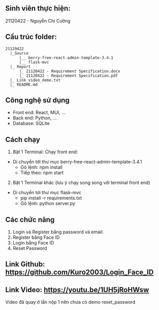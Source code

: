 ## Sinh viên thực hiện:

21120422 - Nguyễn Chí Cường

## Cấu trúc folder:

    21129422
      |_Source
          |__ berry-free-react-admin-template-3.4.1
          |__ flask-mvc
      |_ Report
          |_ 21120422 - Requirement Specification.docx
          |_ 21120422 - Requirement Specification.pdf
      |_ Link_video_demo.txt
      |_ README.md


## Công nghệ sử dụng

- Front end: React, MUI, ...
- Back end: Python, ...
- Database: SQLite

## Cách chạy

1. Bật 1 Terminal: Chạy front end:

- Di chuyển tới thư mục berry-free-react-admin-template-3.4.1
  - Gõ lệnh: npm install
  - Tiếp theo: npm start

2. Bật 1 Terminal khác (lưu ý chạy song song với terminal front end)

- Di chuyển tơi thư mục flask-mvc
  - pip install -r requirements.txt
  - Gõ lệnh: python server.py

## Các chức năng

1. Login và Register bằng password và email.
2. Register bằng Face ID
3. Login bằng Face ID
4. Reset Password

## Link Github: https://github.com/Kuro2003/Login_Face_ID

## Link Video: https://youtu.be/1UH5jRoHWsw

Video đã quay ở lần nộp 1 nên chưa có demo reset_password
